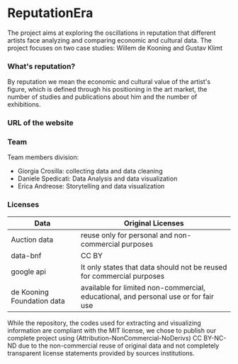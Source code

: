 # ReputationEra

The project aims at exploring the oscillations in reputation that different artists face analyzing and comparing economic and cultural data. The project focuses on two case studies: Willem de Kooning and Gustav Klimt

### What's reputation?
By reputation we mean the economic and cultural value of the artist's figure, which is defined through his positioning in the art market, the number of studies and publications about him and the number of exhibitions. 

### URL of the website 
<a href="https://giorgiacrosilla.github.io/reputationera/"></a>

### Team

Team members division: 
- Giorgia Crosilla: collecting data and data cleaning 
- Daniele Spedicati: Data Analysis and data visualization
- Erica Andreose: Storytelling and data visualization

### Licenses 
| Data      | Original Licenses |
| ----------- | ----------- |
| Auction data     | reuse only for personal and non-commercial purposes |
| data-bnf   | CC BY         |
| google api  | It only states that data should not be reused for commercial purposes     |
| de Kooning Foundation data   | available for limited non-commercial, educational, and personal use or for fair use         |


While the repository, the codes used for extracting and visualizing information are compliant with the MIT license, we chose to publish our complete project using (Attribution-NonCommercial-NoDerivs) CC BY-NC-ND due to the non-commercial reuse of original data and not completely transparent license statements provided by sources institutions. 

